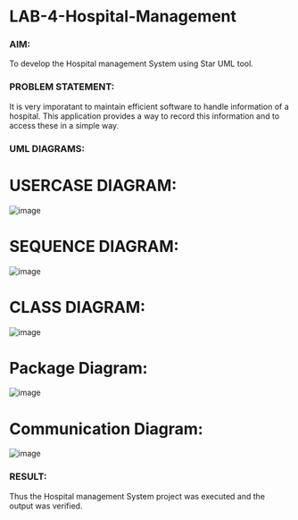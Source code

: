 # LAB-4-Hospital-Management
### AIM:
To develop the Hospital management System using Star UML tool.
### PROBLEM STATEMENT:
It is very imporatant to maintain efficient software to handle information of a hospital.
This application provides a way to record this information and to access these in a simple way.

### UML DIAGRAMS:
# USERCASE DIAGRAM:
![image](https://github.com/Thanikasreeb/LAB-4-Hospital-Management/assets/119557910/b21286b1-56f1-4b56-9145-82dc6602fc8c)
# SEQUENCE DIAGRAM:
![image](https://github.com/Thanikasreeb/LAB-4-Hospital-Management/assets/119557910/2020f3fc-6b14-4ff0-958f-18591b6c34b1)
# CLASS DIAGRAM:
![image](https://github.com/Thanikasreeb/LAB-4-Hospital-Management/assets/119557910/ad1b5bfa-c42c-4b75-a5bd-feb1cc5881fe)
# Package Diagram:
![image](https://github.com/Thanikasreeb/LAB-4-Hospital-Management/assets/119557910/1740400e-7596-424b-b682-f8f6df66a4a1)
# Communication Diagram:
![image](https://github.com/Thanikasreeb/LAB-4-Hospital-Management/assets/119557910/a90c9840-14d7-4008-b189-90d74139751e)

### RESULT:
Thus the Hospital management System project was executed and the output was verified.
